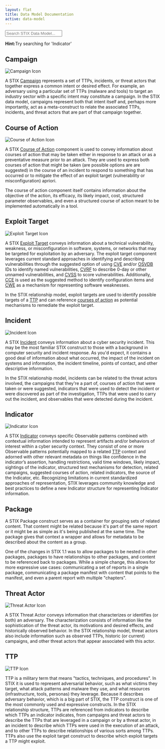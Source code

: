 ```yaml
---
layout: flat
title: Data Model Documentation
active: data-model
---
```


<div class="full-width">
  <input type="text" class="doc-types form-control input-lg" placeholder="Search STIX Data Model..." />
</div>

<p><strong>Hint:</strong>Try searching for 'Indicator'</p>


## Campaign

<img src="/images/Campaign.png" class="component-img" alt="Campaign Icon" />

A STIX [Campaign](/data-model/{{site.current_version}}/campaign/CampaignType) represents a set of TTPs, incidents, or threat actors that together express a common intent or desired effect. For example, an adversary using a particular set of TTPs (malware and tools) to target an industry sector with a specific intent may constitute a campaign. In the STIX data model, campaigns represent both that intent itself and, perhaps more importantly, act as a meta-construct to relate the associated TTPs, incidents, and threat actors that are part of that campaign together.


## Course of Action

<img src="/images/Course of Action.png" class="component-img" alt="Course of Action Icon" />

A STIX [Course of Action](/data-model/{{site.current_version}}/coa/CourseOfActionType) component is used to convey information about courses of action that may be taken either in response to an attack or as a preventative measure prior to an attack. They are used to express both courses of action that might be taken (are possible options are are suggested) in the course of an incident to respond to something that has occurred or to mitigate the effect of an exploit target (vulnerability or misconfiguration) apriori.

The course of action component itself contains information about the objective of the action, its efficacy, its likely impact, cost, structured parameter observables, and even a structured course of action meant to be implemented automatically in a tool.


## Exploit Target

<img src="/images/Exploit Target.png" class="component-img" alt="Exploit Target Icon" />

A STIX [Exploit Target](/data-model/{{site.current_version}}/et/ExploitTargetType) conveys information about a technical vulnerability, weakness, or misconfiguration in software, systems, or networks that may be targeted for exploitation by an adversary. The exploit target component leverages current standard approaches in identifying and describing vulnerabilities through the suggested option of using [CVE](http://cve.mitre.org) and/or [OSVDB](http://osvdb.org) IDs to identify named vulnerabilities, [CVRF](http://icasi.org/cvrf-1.1) to describe 0-day or other unnamed vulnerabilities, and [CVSS](http://www.first.org/cvss‎) to score vulnerabilities. Additionally, [CCE](http://cce.mitre.org) is used as the suggested method to identify configuration items and [CWE](http://cwe.mitre.org) as a mechanism for representing software weaknesses.

In the STIX relationship model, exploit targets are used to identify possible targets of a [TTP](/data-model/{{site.current_version}}/ttp/TTPType) and can reference [courses of action](/data-model/{{site.current_version}}/coa/CourseOfActionType) as potential mechanisms to remediate the exploit target.


## Incident

<img src="/images/Incident.png" class="component-img" alt="Incident Icon" />

A STIX [Incident](/data-model/{{site.current_version}}/incident/IncidentType) conveys information about a cyber security incident. This may be the most familiar STIX construct to those with a background in computer security and incident response. As you'd expect, it contains a good deal of information about what occurred, the impact of the incident on systems and information, the incident timeline, points of contact, and other descriptive information.

In the STIX relationship model, incidents can be related to the threat actors involved, the campaigns that they're a part of, courses of action that were taken or were suggested, indicators that were used to detect the incident or were discovered as part of the investigation, TTPs that were used to carry out the incident, and observables that were detected during the incident.


## Indicator

<img src="/images/Indicator.png" class="component-img" alt="Indicator Icon" />

A STIX [Indicator](/data-model/{{site.current_version}}/indicator/IndicatorType) conveys specific Observable patterns combined with contextual information intended to represent artifacts and/or behaviors of interest within a cyber security context. They consist of one or more Observable patterns potentially mapped to a related [TTP](../ttp) context and adorned with other relevant metadata on things like confidence in the indicator’s assertion, handling restrictions, valid time windows, likely impact, sightings of the indicator, structured test mechanisms for detection, related campaigns, suggested courses of action, related indicators, the source of the Indicator, etc. Recognizing limitations in current standardized approaches of representation, STIX leverages community knowledge and best practices to define a new Indicator structure for representing Indicator information. 


## Package

A STIX Package construct serves as a container for grouping sets of related content. That content might be related because it's part of the same report or it might be as simple as it's being published at the same time. The package gives that context a wrapper and allows for metadata to be described about the content as a group.

One of the changes in STIX 1.1 was to allow packages to be nested in other packages, packages to have relationships to other packages, and content to be referenced back to packages. While a simple change, this allows for more expressive use cases: communicating a set of reports in a single package, communicating a package manifest with content that points to the manifest, and even a parent report with multiple "chapters".


## Threat Actor

<img src="/images/Threat Actor.png" class="component-img" alt="Threat Actor Icon" />

A STIX Threat Actor conveys information that characterizes or identifies (or both) an adversary. The characterization consists of information like the sophistication of the threat actor, its motivations and desired effects, and historically observed behavior. In the STIX relationship model, threat actors also include information such as observed TTPs, historic (or current) campaigns, and other threat actors that appear associated with this actor.


## TTP

<img src="/images/TTP.png" class="component-img" alt="TTP Icon" />

TTP is a military term that means "tactics, techniques, and procedures". In STIX it is used to represent adversarial behavior, such as what victims they target, what attack patterns and malware they use, and what resources (infrastructure, tools, personas) they leverage. Because it describes adversary behavior, which is a big part of STIX, the TTP construct is one of the most commonly used and expressive constructs. In the STIX relationship structure, TTPs are referenced from indicators to describe which TTPs an indicator indicates, from campaigns and threat actors to describe the TTPs that are leveraged in a campaign or by a threat actor, in an incident to describe which TTPs were used in the execution of an attack, and to other TTPs to describe relationships of various sorts among TTPs. TTPs also use the exploit target construct to describe which exploit targets a TTP might exploit.
